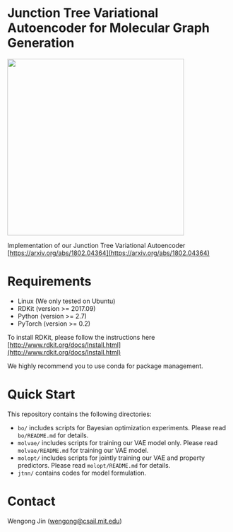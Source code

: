 # Junction Tree Variational Autoencoder for Molecular Graph Generation

<img src="https://github.com/wengong-jin/icml18-jtnn/blob/master/paradigm.png" width="400">

Implementation of our Junction Tree Variational Autoencoder [https://arxiv.org/abs/1802.04364](https://arxiv.org/abs/1802.04364)

# Requirements
* Linux (We only tested on Ubuntu)
* RDKit (version >= 2017.09)
* Python (version >= 2.7)
* PyTorch (version >= 0.2)

To install RDKit, please follow the instructions here [http://www.rdkit.org/docs/Install.html](http://www.rdkit.org/docs/Install.html)

We highly recommend you to use conda for package management.

# Quick Start
This repository contains the following directories:
* `bo/` includes scripts for Bayesian optimization experiments. Please read `bo/README.md` for details.
* `molvae/` includes scripts for training our VAE model only. Please read `molvae/README.md` for training our VAE model.
* `molopt/` includes scripts for jointly training our VAE and property predictors. Please read `molopt/README.md` for details.
* `jtnn/` contains codes for model formulation.

# Contact
Wengong Jin (wengong@csail.mit.edu)
